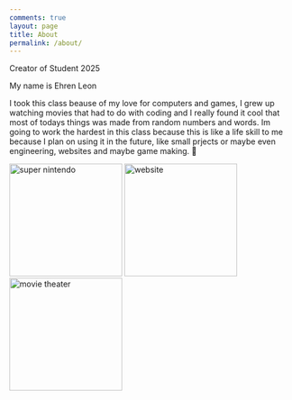 ```yaml
---
comments: true
layout: page
title: About
permalink: /about/
---
```


Creator of Student 2025

My name is Ehren Leon

<p>I took this class beause of my love for computers and games, I grew up watching movies that had to do with coding and I really found it cool that most of todays things was made from random numbers and words.
Im going to work the hardest in this class because this is like a life skill to me because I plan on using it in the future, like small prjects or maybe even engineering, websites and maybe game making. &#128189;</p>

<img alt="super nintendo" src="https://i.ytimg.com/vi/HSTsyGbUvts/maxresdefault.jpg" width="200" height="200">
<img alt="website" src="https://images.inc.com/uploaded_files/image/1920x1080/getty_503426092_342208.jpg" width="200" height="200">
<img alt="movie theater" src="https://variety.com/wp-content/uploads/2023/03/Movie-Theater-Film-Cinema-Exhibition-Placeholder.jpg?w=1000&h=562&crop=1" width="200" height="200">

<script src="https://utteranc.es/client.js"
        repo="MightyMugger08"
        issue-term="MightyMugger08"
        theme="github-light"
        crossorigin="anonymous"
        async>
</script>